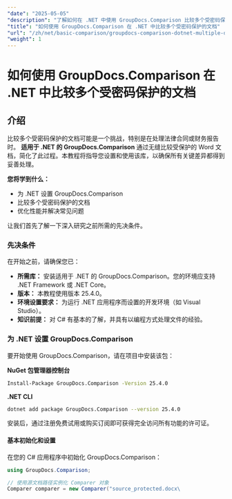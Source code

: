 ```yaml
---
"date": "2025-05-05"
"description": "了解如何在 .NET 中使用 GroupDocs.Comparison 比较多个受密码保护的文档。本指南涵盖设置、实现和最佳实践。"
"title": "如何使用 GroupDocs.Comparison 在 .NET 中比较多个受密码保护的文档"
"url": "/zh/net/basic-comparison/groupdocs-comparison-dotnet-multiple-documents/"
"weight": 1
---
```


# 如何使用 GroupDocs.Comparison 在 .NET 中比较多个受密码保护的文档

## 介绍

比较多个受密码保护的文档可能是一个挑战，特别是在处理法律合同或财务报告时。 **适用于 .NET 的 GroupDocs.Comparison** 通过无缝比较受保护的 Word 文档，简化了此过程。本教程将指导您设置和使用该库，以确保所有关键差异都得到妥善处理。

**您将学到什么：**

- 为 .NET 设置 GroupDocs.Comparison
- 比较多个受密码保护的文档
- 优化性能并解决常见问题

让我们首先了解一下深入研究之前所需的先决条件。

### 先决条件

在开始之前，请确保您已：

- **所需库：** 安装适用于 .NET 的 GroupDocs.Comparison。您的环境应支持 .NET Framework 或 .NET Core。
- **版本：** 本教程使用版本 25.4.0。
- **环境设置要求：** 为运行 .NET 应用程序而设置的开发环境（如 Visual Studio）。
- **知识前提：** 对 C# 有基本的了解，并具有以编程方式处理文件的经验。

### 为 .NET 设置 GroupDocs.Comparison

要开始使用 GroupDocs.Comparison，请在项目中安装该包：

**NuGet 包管理器控制台**
```bash
Install-Package GroupDocs.Comparison -Version 25.4.0
```

**.NET CLI**
```bash
dotnet add package GroupDocs.Comparison --version 25.4.0
```

安装后，通过注册免费试用或购买订阅即可获得完全访问所有功能的许可证。

#### 基本初始化和设置

在您的 C# 应用程序中初始化 GroupDocs.Comparison：

```csharp
using GroupDocs.Comparison;

// 使用源文档路径实例化 Comparer 对象
Comparer comparer = new Comparer("source_protected.docx\